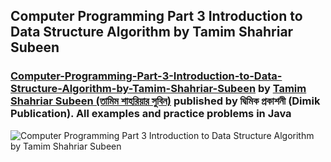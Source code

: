 ## Computer Programming Part 3 Introduction to Data Structure Algorithm by Tamim Shahriar Subeen
### [Computer-Programming-Part-3-Introduction-to-Data-Structure-Algorithm-by-Tamim-Shahriar-Subeen](https://www.rokomari.com/book/157644/computer-programming-3rd-part-data-structure-o-algorithm-porichiti) by [Tamim Shahriar Subeen (তামিম শাহরিয়ার সুবিন)](https://www.facebook.com/tamim.shahriar.subeen/) published by দ্বিমিক প্রকাশনী (Dimik Publication). All examples and practice problems in Java

![Computer Programming Part 3 Introduction to Data Structure Algorithm by Tamim Shahriar Subeen](https://static-01.daraz.com.bd/original/e5cc7b041b5cfdbaa9a55f37baf53a47.jpg)

